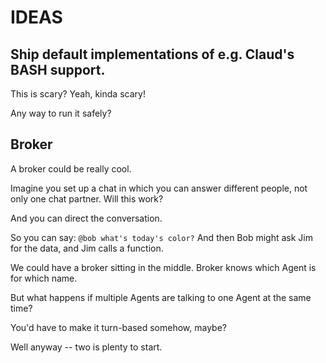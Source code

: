 # IDEAS

## Ship default implementations of e.g. Claud's BASH support.

This is scary?  Yeah, kinda scary!

Any way to run it safely?

## Broker

A broker could be really cool.

Imagine you set up a chat in which you can answer different people, not only
one chat partner.  Will this work?

And you can direct the conversation.

So you can say: `@bob what's today's color?`  And then Bob might ask Jim for
the data, and Jim calls a function.

We could have a broker sitting in the middle.  Broker knows which Agent is for
which name.

But what happens if multiple Agents are talking to one Agent at the same time?

You'd have to make it turn-based somehow, maybe?

Well anyway -- two is plenty to start.